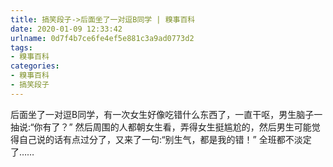 ```yaml
---
title: 搞笑段子->后面坐了一对逗B同学 | 糗事百科
date: 2020-01-09 12:33:42
urlname: 0d7f4b7ce6fe4ef5e881c3a9ad0773d2
tags: 
- 糗事百科
categories:
- 糗事百科
- 搞笑段子
---
```

后面坐了一对逗B同学，有一次女生好像吃错什么东西了，一直干呕，男生脑子一抽说:“你有了？” 然后周围的人都朝女生看，弄得女生挺尴尬的，然后男生可能觉得自己说的话有点过分了，又来了一句:“别生气，都是我的错！” 全班都不淡定了……


